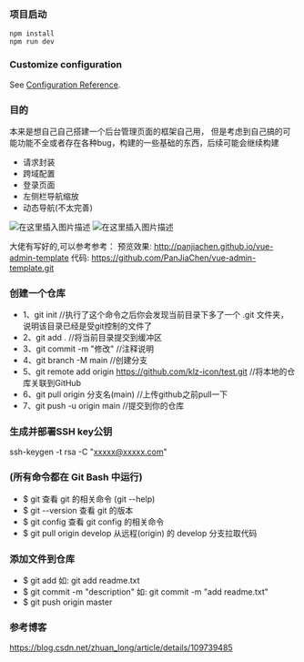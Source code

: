 ### 项目启动
```
npm install
npm run dev
```

### Customize configuration
See [Configuration Reference](https://cli.vuejs.org/config/).


### 目的
本来是想自己自己搭建一个后台管理页面的框架自己用，
但是考虑到自己搞的可能功能不全或者存在各种bug，构建的一些基础的东西，后续可能会继续构建
- 请求封装
- 跨域配置
- 登录页面
- 左侧栏导航缩放
- 动态导航(不太完善)


![在这里插入图片描述](https://img-blog.csdnimg.cn/8d28d5ad5e214959bedca28476dfdad0.png?x-oss-process=image/watermark,type_ZHJvaWRzYW5zZmFsbGJhY2s,shadow_50,text_Q1NETiBA6IeqJuWmgg==,size_20,color_FFFFFF,t_70,g_se,x_16)
![在这里插入图片描述](https://img-blog.csdnimg.cn/c5d86b9896474bea9b0557a61d53653b.png?x-oss-process=image/watermark,type_ZHJvaWRzYW5zZmFsbGJhY2s,shadow_50,text_Q1NETiBA6IeqJuWmgg==,size_20,color_FFFFFF,t_70,g_se,x_16)



大佬有写好的,可以参考参考：
预览效果: http://panjiachen.github.io/vue-admin-template
代码: https://github.com/PanJiaChen/vue-admin-template.git


### 创建一个仓库
- 1、git init //执行了这个命令之后你会发现当前目录下多了一个 .git 文件夹，说明该目录已经是受git控制的文件了
- 2、git add . //将当前目录提交到缓冲区
- 3、git commit -m "修改" //注释说明
- 4、git branch -M main   //创建分支
- 5、git remote add origin https://github.com/klz-icon/test.git  //将本地的仓库关联到GitHub
- 6、git pull origin 分支名(main)  //上传github之前pull一下
- 7、git push -u origin main  //提交到你的仓库


### 生成并部署SSH key公钥
 ssh-keygen -t rsa -C "xxxxx@xxxxx.com"

### (所有命令都在 Git Bash 中运行)
- $ git                           查看 git 的相关命令 (git --help)
- $ git --version                 查看 git 的版本
- $ git config                    查看 git config 的相关命令
- $ git pull origin develop       从远程(origin) 的 develop 分支拉取代码


### 添加文件到仓库
- $ git add <file>              如: git add readme.txt
- $ git commit -m "description"     如: git commit -m "add readme.txt"
- $ git push origin master

### 参考博客
https://blog.csdn.net/zhuan_long/article/details/109739485